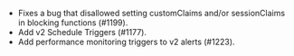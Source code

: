- Fixes a bug that disallowed setting customClaims and/or sessionClaims in blocking functions (#1199).
- Add v2 Schedule Triggers (#1177).
- Add performance monitoring triggers to v2 alerts (#1223).
